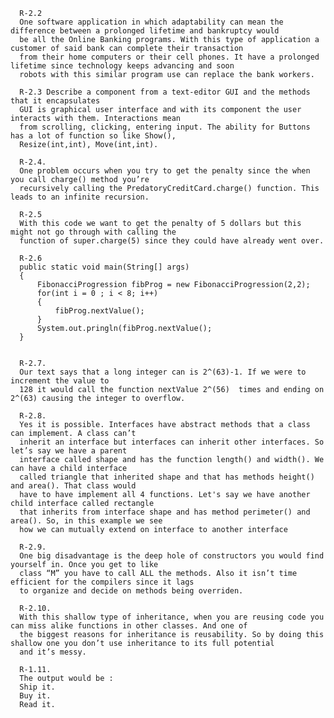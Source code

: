       R-2.2 
      One software application in which adaptability can mean the difference between a prolonged lifetime and bankruptcy would 
      be all the Online Banking programs. With this type of application a customer of said bank can complete their transaction
      from their home computers or their cell phones. It have a prolonged lifetime since technology keeps advancing and soon 
      robots with this similar program use can replace the bank workers.

      R-2.3 Describe a component from a text-editor GUI and the methods that it encapsulates
      GUI is graphical user interface and with its component the user interacts with them. Interactions mean 
      from scrolling, clicking, entering input. The ability for Buttons has a lot of function so like Show(), 
      Resize(int,int), Move(int,int).

      R-2.4.
      One problem occurs when you try to get the penalty since the when you call charge() method you’re 
      recursively calling the PredatoryCreditCard.charge() function. This leads to an infinite recursion.

      R-2.5 
      With this code we want to get the penalty of 5 dollars but this might not go through with calling the 
      function of super.charge(5) since they could have already went over. 

      R-2.6
      public static void main(String[] args)
      {
          FibonacciProgression fibProg = new FibonacciProgression(2,2);
          for(int i = 0 ; i < 8; i++)
          {
              fibProg.nextValue();
          }
          System.out.pringln(fibProg.nextValue();
      }


      R-2.7.
      Our text says that a long integer can is 2^(63)-1. If we were to increment the value to 
      128 it would call the function nextValue 2^(56)  times and ending on 2^(63) causing the integer to overflow.

      R-2.8.
      Yes it is possible. Interfaces have abstract methods that a class can implement. A class can’t 
      inherit an interface but interfaces can inherit other interfaces. So let’s say we have a parent 
      interface called shape and has the function length() and width(). We can have a child interface
      called triangle that inherited shape and that has methods height() and area(). That class would 
      have to have implement all 4 functions. Let's say we have another child interface called rectangle 
      that inherits from interface shape and has method perimeter() and area(). So, in this example we see 
      how we can mutually extend on interface to another interface

      R-2.9.
      One big disadvantage is the deep hole of constructors you would find yourself in. Once you get to like 
      class “M” you have to call ALL the methods. Also it isn’t time efficient for the compilers since it lags 
      to organize and decide on methods being overriden.

      R-2.10.
      With this shallow type of inheritance, when you are reusing code you can miss alike functions in other classes. And one of 
      the biggest reasons for inheritance is reusability. So by doing this shallow one you don’t use inheritance to its full potential
      and it’s messy.

      R-1.11.
      The output would be :
      Ship it.
      Buy it.
      Read it.
